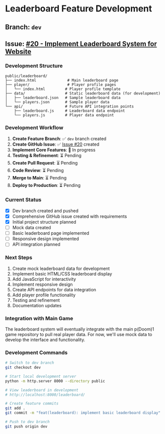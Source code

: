 # Leaderboard Feature Development

## Branch: `dev`
## Issue: [#20 - Implement Leaderboard System for Website](https://github.com/PipFoweraker/pdoom1-website/issues/20)

### Development Structure

```
public/leaderboard/
├── index.html              # Main leaderboard page
├── player/                 # Player profile pages
│   └── index.html         # Player profile template
├── data/                  # Static leaderboard data (for development)
│   ├── leaderboard.json   # Sample leaderboard data
│   └── players.json       # Sample player data
└── api/                   # Future API integration points
    ├── leaderboard.js     # Leaderboard data endpoint
    └── players.js         # Player data endpoint
```

### Development Workflow

1. **Create Feature Branch**: ✅ `dev` branch created
2. **Create GitHub Issue**: ✅ [Issue #20](https://github.com/PipFoweraker/pdoom1-website/issues/20) created
3. **Implement Core Features**: 🔄 In progress
4. **Testing & Refinement**: ⏳ Pending
5. **Create Pull Request**: ⏳ Pending
6. **Code Review**: ⏳ Pending
7. **Merge to Main**: ⏳ Pending
8. **Deploy to Production**: ⏳ Pending

### Current Status

- [x] Dev branch created and pushed
- [x] Comprehensive GitHub issue created with requirements
- [x] Initial project structure planned
- [ ] Mock data created
- [ ] Basic leaderboard page implemented
- [ ] Responsive design implemented
- [ ] API integration planned

### Next Steps

1. Create mock leaderboard data for development
2. Implement basic HTML/CSS leaderboard display
3. Add JavaScript for interactivity
4. Implement responsive design
5. Create API endpoints for data integration
6. Add player profile functionality
7. Testing and refinement
8. Documentation updates

### Integration with Main Game

The leaderboard system will eventually integrate with the main p(Doom)1 game repository to pull real player data. For now, we'll use mock data to develop the interface and functionality.

### Development Commands

```bash
# Switch to dev branch
git checkout dev

# Start local development server
python -m http.server 8000 --directory public

# View leaderboard in development
# http://localhost:8000/leaderboard/

# Create feature commits
git add .
git commit -m "feat(leaderboard): implement basic leaderboard display"

# Push to dev branch
git push origin dev
```
